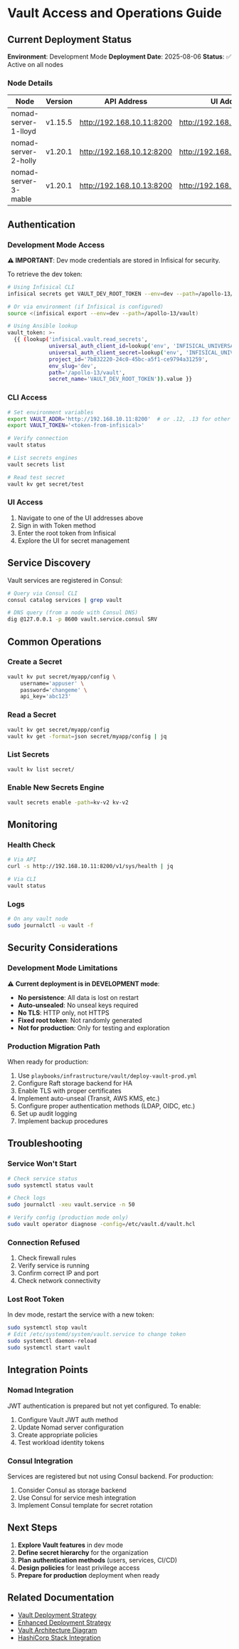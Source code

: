 # Vault Access and Operations Guide

## Current Deployment Status

**Environment**: Development Mode
**Deployment Date**: 2025-08-06
**Status**: ✅ Active on all nodes

### Node Details

| Node | Version | API Address | UI Address | Status |
|------|---------|-------------|------------|--------|
| nomad-server-1-lloyd | v1.15.5 | <http://192.168.10.11:8200> | <http://192.168.10.11:8200/ui> | Active |
| nomad-server-2-holly | v1.20.1 | <http://192.168.10.12:8200> | <http://192.168.10.12:8200/ui> | Active |
| nomad-server-3-mable | v1.20.1 | <http://192.168.10.13:8200> | <http://192.168.10.13:8200/ui> | Active |

## Authentication

### Development Mode Access

**⚠️ IMPORTANT**: Dev mode credentials are stored in Infisical for security.

To retrieve the dev token:

```bash
# Using Infisical CLI
infisical secrets get VAULT_DEV_ROOT_TOKEN --env=dev --path=/apollo-13/vault

# Or via environment (if Infisical is configured)
source <(infisical export --env=dev --path=/apollo-13/vault)

# Using Ansible lookup
vault_token: >-
  {{ (lookup('infisical.vault.read_secrets',
             universal_auth_client_id=lookup('env', 'INFISICAL_UNIVERSAL_AUTH_CLIENT_ID'),
             universal_auth_client_secret=lookup('env', 'INFISICAL_UNIVERSAL_AUTH_CLIENT_SECRET'),
             project_id='7b832220-24c0-45bc-a5f1-ce9794a31259',
             env_slug='dev',
             path='/apollo-13/vault',
             secret_name='VAULT_DEV_ROOT_TOKEN')).value }}
```

### CLI Access

```bash
# Set environment variables
export VAULT_ADDR='http://192.168.10.11:8200'  # or .12, .13 for other nodes
export VAULT_TOKEN='<token-from-infisical>'

# Verify connection
vault status

# List secrets engines
vault secrets list

# Read test secret
vault kv get secret/test
```

### UI Access

1. Navigate to one of the UI addresses above
2. Sign in with Token method
3. Enter the root token from Infisical
4. Explore the UI for secret management

## Service Discovery

Vault services are registered in Consul:

```bash
# Query via Consul CLI
consul catalog services | grep vault

# DNS query (from a node with Consul DNS)
dig @127.0.0.1 -p 8600 vault.service.consul SRV
```

## Common Operations

### Create a Secret

```bash
vault kv put secret/myapp/config \
    username='appuser' \
    password='changeme' \
    api_key='abc123'
```

### Read a Secret

```bash
vault kv get secret/myapp/config
vault kv get -format=json secret/myapp/config | jq
```

### List Secrets

```bash
vault kv list secret/
```

### Enable New Secrets Engine

```bash
vault secrets enable -path=kv-v2 kv-v2
```

## Monitoring

### Health Check

```bash
# Via API
curl -s http://192.168.10.11:8200/v1/sys/health | jq

# Via CLI
vault status
```

### Logs

```bash
# On any vault node
sudo journalctl -u vault -f
```

## Security Considerations

### Development Mode Limitations

⚠️ **Current deployment is in DEVELOPMENT mode**:

- **No persistence**: All data is lost on restart
- **Auto-unsealed**: No unseal keys required
- **No TLS**: HTTP only, not HTTPS
- **Fixed root token**: Not randomly generated
- **Not for production**: Only for testing and exploration

### Production Migration Path

When ready for production:

1. Use `playbooks/infrastructure/vault/deploy-vault-prod.yml`
2. Configure Raft storage backend for HA
3. Enable TLS with proper certificates
4. Implement auto-unseal (Transit, AWS KMS, etc.)
5. Configure proper authentication methods (LDAP, OIDC, etc.)
6. Set up audit logging
7. Implement backup procedures

## Troubleshooting

### Service Won't Start

```bash
# Check service status
sudo systemctl status vault

# Check logs
sudo journalctl -xeu vault.service -n 50

# Verify config (production mode only)
sudo vault operator diagnose -config=/etc/vault.d/vault.hcl
```

### Connection Refused

1. Check firewall rules
2. Verify service is running
3. Confirm correct IP and port
4. Check network connectivity

### Lost Root Token

In dev mode, restart the service with a new token:

```bash
sudo systemctl stop vault
# Edit /etc/systemd/system/vault.service to change token
sudo systemctl daemon-reload
sudo systemctl start vault
```

## Integration Points

### Nomad Integration

JWT authentication is prepared but not yet configured. To enable:

1. Configure Vault JWT auth method
2. Update Nomad server configuration
3. Create appropriate policies
4. Test workload identity tokens

### Consul Integration

Services are registered but not using Consul backend. For production:

1. Consider Consul as storage backend
2. Use Consul for service mesh integration
3. Implement Consul template for secret rotation

## Next Steps

1. **Explore Vault features** in dev mode
2. **Define secret hierarchy** for the organization
3. **Plan authentication methods** (users, services, CI/CD)
4. **Design policies** for least privilege access
5. **Prepare for production** deployment when ready

## Related Documentation

- [Vault Deployment Strategy](../implementation/vault/deployment-strategy.md)
- [Enhanced Deployment Strategy](../implementation/vault/enhanced-deployment-strategy.md)
- [Vault Architecture Diagram](../diagrams/vault-architecture.md)
- [HashiCorp Stack Integration](../diagrams/hashicorp-stack-integration.md)
